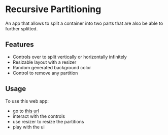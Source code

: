 # Recursive Partitioning

An app that allows to split a container into two parts that are also be able to further splitted.

## Features

- Controls over to split vertically or horizontally infinitely
- Resizable layout with a resizer
- Random generated background color
- Control to remove any partition

## Usage

To use this web app:

- go to [this url](https://recursive-partitioning.vercel.app/)
- interact with the controls
- use resizer to resize the partitions
- play with the ui
